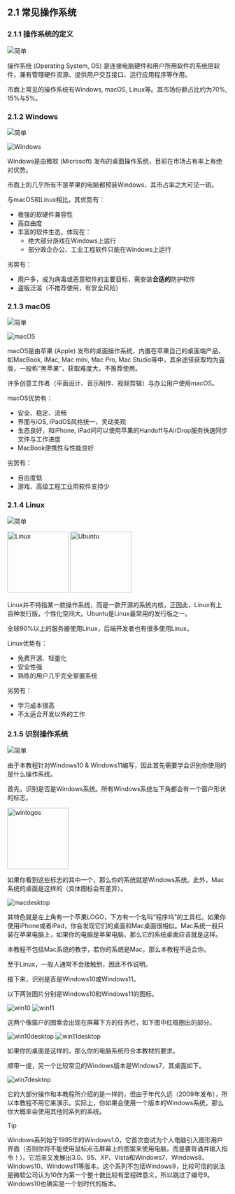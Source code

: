 ## 2.1 常见操作系统

### 2.1.1 操作系统的定义

![简单](../../图片/easy.svg)

操作系统 (Operating System, OS) 是连接电脑硬件和用户所用软件的系统层软件，兼有管理硬件资源、提供用户交互接口、运行应用程序等作用。

市面上常见的操作系统有Windows, macOS, Linux等。其市场份额占比约为70%, 15%与5%。

### 2.1.2 Windows

![简单](../../图片/easy.svg)

![Windows](../../图片/xt-cjczxt-windows.webp)

Windows是由微软 (Microsoft) 发布的桌面操作系统，目前在市场占有率上有绝对优势。

市面上的几乎所有不是苹果的电脑都预装Windows，其市占率之大可见一斑。

与macOS和Linux相比，其优势有：

- 极强的软硬件兼容性
- 高自由度
- 丰富的软件生态，体现在：
    - 绝大部分游戏在Windows上运行
    - 部分政企办公、工业工程软件只能在Windows上运行

劣势有：

- 用户多，成为病毒或恶意软件的主要目标，需安装**合适的**防护软件
- 盗版泛滥（不推荐使用，有安全风险）

### 2.1.3 macOS

![简单](../../图片/easy.svg)

![macOS](../../图片/xt-cjczxt-macos26.jpg)

macOS是由苹果 (Apple) 发布的桌面操作系统，内置在苹果自己的桌面端产品，如MacBook, iMac, Mac mini, Mac Pro, Mac Studio等中，其余途径获取均为盗版，一般称“黑苹果”，获取难度大，不推荐使用。

许多创意工作者（平面设计、音乐制作、视频剪辑）与办公用户使用macOS。

macOS优势有：
- 安全、稳定、流畅
- 界面与iOS, iPadOS风格统一，灵动美观
- 生态良好，和iPhone, iPad间可以使用苹果的Handoff与AirDrop服务快速同步文件与工作进度
- MacBook便携性与性能良好

劣势有：
- 自由度低
- 游戏、高级工程工业用软件支持少

### 2.1.4 Linux

![简单](../../图片/easy.svg)

<img src='../../图片/xt-cjczxt-linux.png' alt="Linux" height=140pt> 

<img src='../../图片/xt-cjczxt-ubuntu.png' alt="Ubuntu" height=140pt>

Linux并不特指某一款操作系统，而是一款开源的系统内核，正因此，Linux有上百种发行版，个性化空间大。Ubuntu是Linux最常用的发行版之一。

全球90%以上的服务器使用Linux，后端开发者也有很多使用Linux。

Linux优势有：
- 免费开源、轻量化
- 安全性强
- 熟练的用户几乎完全掌握系统

劣势有：
- 学习成本很高
- 不太适合开发以外的工作

### 2.1.5 识别操作系统

![简单](../../图片/easy.svg)

由于本教程针对Windows10 & Windows11编写，因此首先需要学会识别你使用的是什么操作系统。

首先，识别是否是Windows系统。所有Windows系统左下角都会有一个窗户形状的标志。

<img src='..\..\图片\xt-cjczxt-winlogos.png' alt="winlogos" height=140pt> 

如果你看到这些标志的其中一个，那么你的系统就是Windows系统。此外，Mac系统的桌面是这样的（具体图标会有差异）。

![macdesktop](..\..\图片\xt-cjczxt-macdesktop.png)

其特色就是左上角有一个苹果LOGO，下方有一个名叫“程序坞”的工具栏。如果你使用iPhone或者iPad，你会发现它们的桌面和Mac桌面很相似。Mac系统一般只装在苹果电脑上，如果你的电脑是苹果电脑，那么它的系统桌面应该就是这样。

本教程不包括Mac系统的教学，若你的系统是Mac，那么本教程不适合你。

至于Linux，一般人通常不会接触到，因此不作说明。

接下来，识别是否是Windows10或Windows11。

以下两张图片分别是Windows10和Windows11的图标。

![win10](../../图片/xt-cjczxt-win10.png)
![win11](../../图片/xt-cjczxt-win11.png)

这两个像窗户的图案会出现在屏幕下方的任务栏，如下图中红框圈出的部分。

![win10desktop](../../图片/xt-cjczxt-win10desktop.jpg)
![win11desktop](../../图片/xt-cjczxt-win11desktop.png)

如果你的桌面是这样的，那么你的电脑系统符合本教材的要求。

顺带一提，另一个比较常见的Windows版本是Windows7，其桌面如下。

![win7desktop](../../图片/xt-cjczxt-win7desktop.webp)

它的大部分操作和本教程所介绍的是一样的，但由于年代久远（2009年发布），所以本教程不用它来演示。实际上，你如果会使用一个版本的Windows系统，那么你大概率会使用其他同系列的系统。

>[!TIP]
> Windows系列始于1985年的Windows1.0，它首次尝试为个人电脑引入图形用户界面（否则你将不能使用鼠标点击屏幕上的图案来使用电脑，而是要背诵并输入指令！）。它后来又发展出3.0、95、XP、Vista和Windows7、Windows8、Windows10、Windows11等版本。这个系列不包括Windows9，比较可信的说法是微软公司认为10作为第一个整十数比较有里程碑意义，所以跳过了编号9。Windows10也确实是一个划时代的版本。